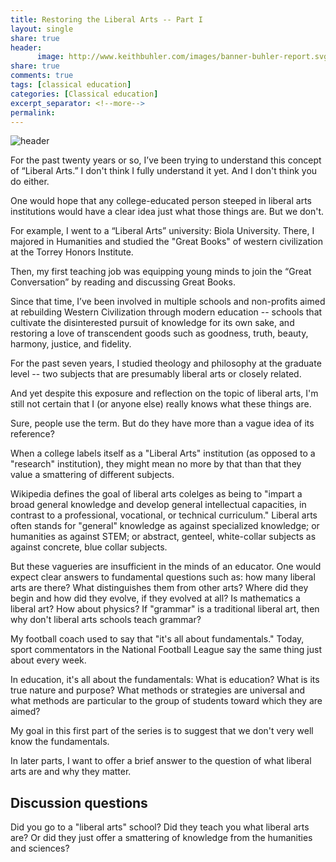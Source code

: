 ```yaml
--- 
title: Restoring the Liberal Arts -- Part I
layout: single
share: true
header:
      image: http://www.keithbuhler.com/images/banner-buhler-report.svg
share: true
comments: true
tags: [classical education]
categories: [Classical education]
excerpt_separator: <!--more-->
permalink: 
---
```


![header](https://images.collegexpress.com/blog/why-liberal-arts.jpg)

For the past twenty years or so, I’ve been trying to understand this concept of “Liberal Arts.” I don't think I fully understand it yet. And I don't think you do either. 

One would hope that any college-educated person steeped in liberal arts institutions would have a clear idea just what those things are. But we don't. 

For example, I went to a “Liberal Arts” university: Biola University. There, I majored in Humanities and studied the "Great Books" of western civilization at the Torrey Honors Institute. 

Then, my first teaching job was equipping young minds to join the “Great Conversation” by reading and discussing Great Books. 

Since that time, I’ve been involved in multiple schools and non-profits aimed at rebuilding Western Civilization through modern education -- schools that cultivate the disinterested pursuit of knowledge for its own sake, and restoring a love of transcendent goods such as goodness, truth, beauty, harmony, justice, and fidelity. 

For the past seven years, I studied theology and philosophy at the graduate level -- two subjects that are presumably liberal arts or closely related. 

And yet despite this exposure and reflection on the topic of liberal arts, I'm still not certain that I (or anyone else) really knows what these things are.

Sure, people use the term. But do they have more than a vague idea of its reference?

When a college labels itself as a "Liberal Arts" institution (as opposed to a "research" institution), they might mean no more by that than that they value a smattering of different subjects. 

Wikipedia defines the goal of liberal arts colelges as being to "impart a broad general knowledge and develop general intellectual capacities, in contrast to a professional, vocational, or technical curriculum." Liberal arts often stands for "general" knowledge as against specialized knowledge; or humanities as against STEM; or abstract, genteel, white-collar subjects as against concrete, blue collar subjects. 

But these vagueries are insufficient in the minds of an educator. One would expect clear answers to fundamental questions such as: how many liberal arts are there? What distinguishes them from other arts? Where did they begin and how did they evolve, if they evolved at all? Is mathematics a liberal art? How about physics? If "grammar" is a traditional liberal art, then why don't liberal arts schools teach grammar? 

My football coach used to say that "it's all about fundamentals." Today, sport commentators in the National Football League say the same thing just about every week. 

In education, it's all about the fundamentals: What is education? What is its true nature and purpose? What methods or strategies are universal and what methods are particular to the group of students toward which they are aimed?

My goal in this first part of the series is to suggest that we don't very well know the fundamentals. 

In later parts, I want to offer a brief answer to the question of what liberal arts are and why they matter. 

## Discussion questions ##

Did you go to a "liberal arts" school? Did they teach you what liberal arts are? Or did they just offer a smattering of knowledge from the humanities and sciences? 




